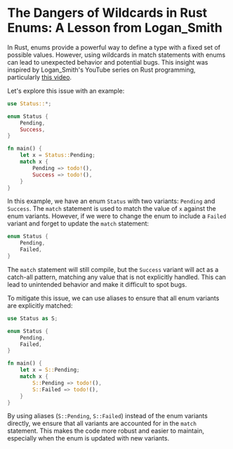 # The Dangers of Wildcards in Rust Enums: A Lesson from Logan_Smith

In Rust, enums provide a powerful way to define a type with a fixed set of possible values. However, using wildcards in match statements with enums can lead to unexpected behavior and potential bugs. This insight was inspired by Logan_Smith's YouTube series on Rust programming, particularly [this video](https://www.youtube.com/watch?v=8j_FbjiowvE&list=PLhjB8nmMLotIG0ik1RXjl0lfZcg9oxhMg).

Let's explore this issue with an example:

```rust
use Status::*;

enum Status {
    Pending,
    Success,
}

fn main() {
    let x = Status::Pending;
    match x {
        Pending => todo!(),
        Success => todo!(),
    }
}
```

In this example, we have an enum `Status` with two variants: `Pending` and `Success`. The `match` statement is used to match the value of `x` against the enum variants. However, if we were to change the enum to include a `Failed` variant and forget to update the `match` statement:

```rust
enum Status {
    Pending,
    Failed,
}
```

The `match` statement will still compile, but the `Success` variant will act as a catch-all pattern, matching any value that is not explicitly handled. This can lead to unintended behavior and make it difficult to spot bugs.

To mitigate this issue, we can use aliases to ensure that all enum variants are explicitly matched:

```rust
use Status as S;

enum Status {
    Pending,
    Failed,
}

fn main() {
    let x = S::Pending;
    match x {
        S::Pending => todo!(),
        S::Failed => todo!(),
    }
}
```

By using aliases (`S::Pending`, `S::Failed`) instead of the enum variants directly, we ensure that all variants are accounted for in the `match` statement. This makes the code more robust and easier to maintain, especially when the enum is updated with new variants.